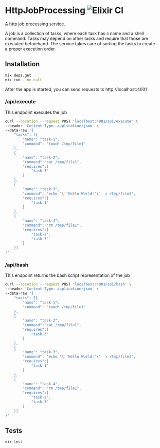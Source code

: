 # HttpJobProcessing ![Elixir CI](https://github.com/ocraciun/http_job_processing/actions/workflows/elixir.yml/badge.svg)



A http job processing service.

A job is a collection of tasks, where each task has a name and a shell command. Tasks may
depend on other tasks and require that those are executed beforehand. The service takes care
of sorting the tasks to create a proper execution order.

## Installation
```bash
mix deps.get
mix run --no-halt
```

After the app is started, you can send requests to http://localhost:4001

### /api/execute
This endpoint executes the job

```bash
curl --location --request POST 'localhost:4001/api/execute' \
--header 'Content-Type: application/json' \
--data-raw '{
    "tasks": [{
        "name": "task-1",
        "command": "touch /tmp/file1"
    },
    {
        "name": "task-2",
        "command":"cat /tmp/file1",
        "requires":[
            "task-3"
        ]
    },
    {
        "name": "task-3",
        "command": "echo '\''Hello World!'\'' > /tmp/file1",
        "requires":[
            "task-1"
        ]
    },
    {
        "name": "task-4",
        "command": "rm /tmp/file1",
        "requires":[
            "task-2",
            "task-3"
        ]
    }]
}'
```

### /api/bash
This endpoint returns the bash script representation of the job

```bash
curl --location --request POST 'localhost:4001/api/bash' \
--header 'Content-Type: application/json' \
--data-raw '{
    "tasks": [{
        "name": "task-1",
        "command": "touch /tmp/file1"
    },
    {
        "name": "task-2",
        "command":"cat /tmp/file1",
        "requires":[
            "task-3"
        ]
    },
    {
        "name": "task-3",
        "command": "echo '\''Hello World!'\'' > /tmp/file1",
        "requires":[
            "task-1"
        ]
    },
    {
        "name": "task-4",
        "command": "rm /tmp/file1",
        "requires":[
            "task-2",
            "task-3"
        ]
    }]
}'
```


## Tests
```bash
mix test
```

